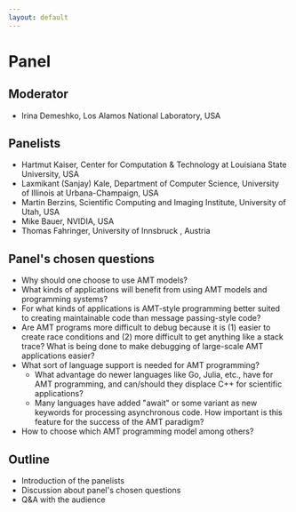 ```yaml
---
layout: default
---
```


# Panel

## Moderator

* Irina Demeshko, Los Alamos National Laboratory, USA

## Panelists

* Hartmut Kaiser, Center for Computation & Technology at Louisiana State University, USA
* Laxmikant (Sanjay) Kale, Department of Computer Science, University of Illinois at Urbana-Champaign, USA
* Martin Berzins, Scientific Computing and Imaging Institute, University of Utah, USA
* Mike Bauer, NVIDIA, USA
* Thomas Fahringer, University of Innsbruck , Austria

## Panel's chosen questions

* Why should one choose to use AMT models?
* What kinds of applications will benefit from using AMT models and programming systems?
* For what kinds of applications is AMT-style programming better suited to creating maintainable code than message passing-style code?
* Are AMT programs more difficult to debug because it is (1) easier to create race conditions and (2) more difficult to get anything like a stack trace? What is being done to make debugging of large-scale AMT applications easier?
* What sort of language support is needed for AMT programming?
    - What advantage do newer languages like Go, Julia, etc., have for AMT programming, and can/should they displace C++ for scientific applications?
    - Many languages have added "await" or some variant as new keywords for processing asynchronous code. How important is this feature for the success of the AMT paradigm?
* How to choose which AMT programming model among others?

## Outline

* Introduction of the panelists
* Discussion about panel's chosen questions
* Q&A with the audience
